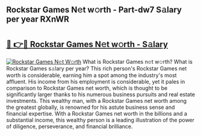 ## Rockstar Games N𝚎t w𝚘rth - Part-dw7 S𝚊lary per year RXnWR

# <h2><a href="http://gc1rxub.nevu.top/?p=Rockstar+Games">🔗 👉🔴 Rockstar Games N𝚎t w𝚘rth - S𝚊lary</a></h2>

[![Rockstar Games N𝚎t W𝚘rth](https://i.imgur.com/Oavwk0R.jpeg)](http://gc1rxub.nevu.top/?p=Rockstar+Games)
What is Rockstar Games n𝚎t w𝚘rth? What is Rockstar Games s𝚊lary per year?
This rich person's Rockstar Games net worth is considerable, earning him a spot among the industry's most affluent. His income from his employment is considerable, yet it pales in comparison to Rockstar Games net worth, which is thought to be significantly larger thanks to his numerous business pursuits and real estate investments. This wealthy man, with a Rockstar Games net worth among the greatest globally, is renowned for his astute business sense and financial expertise. With a Rockstar Games net worth in the billions and a substantial income, this wealthy person is a leading illustration of the power of diligence, perseverance, and financial brilliance.
